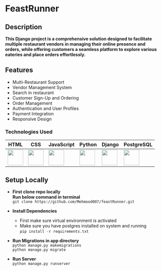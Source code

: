 # FeastRunner

## Description

**This Django project is a comprehensive solution designed to facilitate multiple restaurant vendors in managing their online presence and orders, while offering customers a seamless platform to explore various eateries and place orders effortlessly.**

## Features

- Multi-Restaurant Support
- Vendor Management System
- Search in restaurant
- Customer Sign-Up and Ordering
- Order Management
- Authentication and User Profiles
- Payment Integration
- Responsive Design


### Technologies Used

| HTML | CSS | JavaScript | Python | Django | PostgreSQL |
|------|-----|------------|--------|--------|------------|
| <img src="https://upload.wikimedia.org/wikipedia/commons/6/61/HTML5_logo_and_wordmark.svg" width="50"> | <img src="https://upload.wikimedia.org/wikipedia/commons/d/d5/CSS3_logo_and_wordmark.svg" width="50"> | <img src="https://upload.wikimedia.org/wikipedia/commons/9/99/Unofficial_JavaScript_logo_2.svg" width="50"> | <img src="https://upload.wikimedia.org/wikipedia/commons/c/c3/Python-logo-notext.svg" width="50"> | <img src="https://upload.wikimedia.org/wikipedia/commons/7/75/Django_logo.svg" width="50"> | <img src="https://wiki.postgresql.org/images/3/30/PostgreSQL_logo.3colors.120x120.png" width="50"> |



## Setup Locally
- **First clone repo locally**  
  **Run below command in terminal**  
  `git clone https://github.com/Mehmood007/feastRunner.git`


- **Install Dependencies**  
  - First make sure virtual environment is activated  
  - Make sure you have postgres installed on system and running  
`pip install -r requirements.txt`

- **Run Migrations in app directory**  
  `python manage.py makemigrations`  
  `python manage.py migrate`

- **Run Server**  
  `python manage.py runserver`

